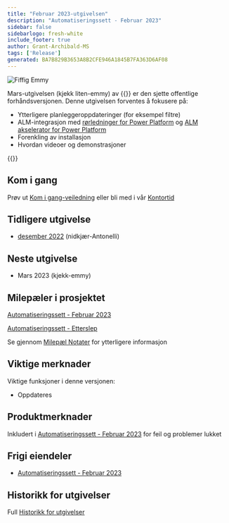 ```yaml
---
title: "Februar 2023-utgivelsen"
description: "Automatiseringssett - Februar 2023"
sidebar: false
sidebarlogo: fresh-white
include_footer: true
author: Grant-Archibald-MS
tags: ['Release']
generated: BA7B829B3653A8B2CFE946A1845B7FA363D6AF08
---
```


![Fiffig Emmy](/images/nifty-emmy.png)

Mars-utgivelsen (kjekk liten-emmy) av {{<product-name>}} er den sjette offentlige forhåndsversjonen. Denne utgivelsen forventes å fokusere på:

- Ytterligere planleggeroppdateringer (for eksempel filtre)
- ALM-integrasjon med [rørledninger for Power Platform](https://learn.microsoft.com/en-us/power-platform/alm/pipelines) og [ALM akselerator for Power Platform](https://learn.microsoft.com/en-us/power-platform/guidance/coe/almacceleratorpowerplatform-components)
- Forenkling av installasjon
- Hvordan videoer og demonstrasjoner

{{<questions name="/content/nb/releases/march-2023.json" completed="Takk for at du gir tilbakemelding" showNavigationButtons="false" locale="nb">}}

## Kom i gang

Prøv ut [Kom i gang-veiledning](/nb/get-started) eller bli med i vår [Kontortid](/nb/office-hours)

## Tidligere utgivelse

- [desember 2022](/nb/releases/december-2022) (nidkjær-Antonelli)

## Neste utgivelse

- Mars 2023 (kjekk-emmy)

## Milepæler i prosjektet

[Automatiseringssett - Februar 2023](https://github.com/orgs/microsoft/projects/486/views/9)

[Automatiseringssett - Etterslep](https://github.com/orgs/microsoft/projects/486/views/1)

Se gjennom [Milepæl Notater](/nb/releases/milestones) for ytterligere informasjon

## Viktige merknader

Viktige funksjoner i denne versjonen:

- Oppdateres

## Produktmerknader

Inkludert i [Automatiseringssett - Februar 2023](https://github.com/microsoft/powercat-automation-kit/releases/tag/AutomationKit-February2023) for feil og problemer lukket

## Frigi eiendeler

- [Automatiseringssett - Februar 2023](https://github.com/microsoft/powercat-automation-kit/releases/tag/AutomationKit-February2023)

## Historikk for utgivelser

Full [Historikk for utgivelser](/nb/releases)

